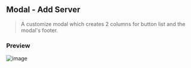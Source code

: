 ## Modal - Add Server

> A customize modal which creates 2 columns for button list and the modal's footer.

### Preview

![image](https://i.imgur.com/1cxYnxt.gif)